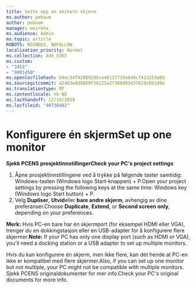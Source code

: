 ```yaml
---
title: Sette opp en ekstern skjerm
ms.author: pebaum
author: pebaum
manager: mnirkhe
ms.audience: Admin
ms.topic: article
ROBOTS: NOINDEX, NOFOLLOW
localization_priority: Normal
ms.collection: Adm_O365
ms.custom:
- "3453"
- "9001450"
ms.openlocfilehash: b9ec34f420092d5ca46137739a848cf413253a6b
ms.sourcegitcommit: 42463e8d8869f36225a27388d83d37629c6b149e
ms.translationtype: MT
ms.contentlocale: nb-NO
ms.lasthandoff: 12/18/2019
ms.locfileid: "40738402"
---
```

# <a name="set-up-one-monitor"></a><span data-ttu-id="9d1f5-102">Konfigurere én skjerm</span><span class="sxs-lookup"><span data-stu-id="9d1f5-102">Set up one monitor</span></span>

<span data-ttu-id="9d1f5-103">**Sjekk PCENS prosjektinnstillinger**</span><span class="sxs-lookup"><span data-stu-id="9d1f5-103">**Check your PC's project settings**</span></span>

1. <span data-ttu-id="9d1f5-104">Åpne prosjektinnstillingene ved å trykke på følgende taster samtidig: Windows-tasten (Windows logo Start-knappen) + P.</span><span class="sxs-lookup"><span data-stu-id="9d1f5-104">Open your project settings by pressing the following keys at the same time: Windows key (Windows logo Start button) + P.</span></span>
2. <span data-ttu-id="9d1f5-105">Velg **Dupliser**, **Utvid**eller **bare andre skjerm**, avhengig av dine preferanser.</span><span class="sxs-lookup"><span data-stu-id="9d1f5-105">Choose **Duplicate**, **Extend**, or **Second screen only**, depending on your preferences.</span></span>

<span data-ttu-id="9d1f5-106">**Merk:** Hvis PC-en bare har én skjermport (for eksempel HDMI eller VGA), trenger du en dokkingstasjon eller en USB-adapter for å konfigurere flere skjermer.</span><span class="sxs-lookup"><span data-stu-id="9d1f5-106">**Note:** If your PC has only one display port (such as HDMI or VGA), you'll need a docking station or a USB adapter to set up multiple monitors.</span></span>

<span data-ttu-id="9d1f5-107">Hvis du kan konfigurere én skjerm, men ikke flere, kan det hende at PC-en ikke er kompatibel med flere skjermer.</span><span class="sxs-lookup"><span data-stu-id="9d1f5-107">Also, if you can set up one monitor but not multiple, your PC might not be compatible with multiple monitors.</span></span> <span data-ttu-id="9d1f5-108">Sjekk PCENS originaldokumenter for mer info.</span><span class="sxs-lookup"><span data-stu-id="9d1f5-108">Check your PC's original documents for more info.</span></span>